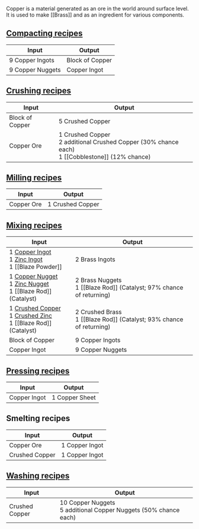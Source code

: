 Copper is a material generated as an ore in the world around surface level. It is used to make [[Brass]] and as an ingredient for various components.

## [Compacting recipes](Mechanical-Press)
| Input  | Output |
| ------------- | ------------- |
| 9 Copper Ingots | Block of Copper |
| 9 Copper Nuggets | Copper Ingot |

## [Crushing recipes](Crushing-Wheels)
| Input  | Output |
| ------------- | ------------- |
| Block of Copper | 5 Crushed Copper |
| Copper Ore | 1 Crushed Copper <br> 2 additional Crushed Copper (30% chance each) <br> 1 [[Cobblestone]] (12% chance) |

## [Milling recipes](Millstone)
| Input  | Output |
| ------------- | ------------- |
| Copper Ore | 1 Crushed Copper |

## [Mixing recipes](Mechanical-Mixer)
| Input  | Output |
| ------------- | ------------- |
| 1 [Copper Ingot](Copper) <br> 1 [Zinc Ingot](Zinc) <br> 1 [[Blaze Powder]] | 2 Brass Ingots |
| 1 [Copper Nugget](Copper) <br> 1 [Zinc Nugget](Zinc) <br> 1 [[Blaze Rod]] (Catalyst) | 2 Brass Nuggets <br> 1 [[Blaze Rod]] (Catalyst; 97% chance of returning) |
| 1 [Crushed Copper](Copper) <br> 1 [Crushed Zinc](Zinc) <br> 1 [[Blaze Rod]] (Catalyst) | 2 Crushed Brass <br> 1 [[Blaze Rod]] (Catalyst; 93% chance of returning) |
| Block of Copper | 9 Copper Ingots |
| Copper Ingot | 9 Copper Nuggets |

## [Pressing recipes](Mechanical-Press)
| Input  | Output |
| ------------- | ------------- |
| Copper Ingot | 1 Copper Sheet |

## Smelting recipes
| Input  | Output |
| ------------- | ------------- |
| Copper Ore | 1 Copper Ingot |
| Crushed Copper | 1 Copper Ingot |

## [Washing recipes](Bulk-Washing)
| Input  | Output |
| ------------- | ------------- |
| Crushed Copper | 10 Copper Nuggets <br> 5 additional Copper Nuggets (50% chance each) |